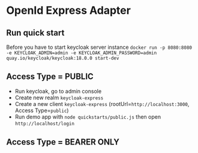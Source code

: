 # OpenId Express Adapter


## Run quick start

Before you have to start keycloak server instance 
`docker run -p 8080:8080 -e KEYCLOAK_ADMIN=admin -e KEYCLOAK_ADMIN_PASSWORD=admin quay.io/keycloak/keycloak:18.0.0 start-dev`

## Access Type = PUBLIC
 * Run keycloak, go to admin console
 * Create new realm `keycloak-express`
 * Create a new client `keycloak-express` (rootUrl=`http://localhost:3000`, Access Type=`public`)
 * Run demo app with `node quickstarts/public.js` then open `http://localhost/login`

## Access Type = BEARER ONLY